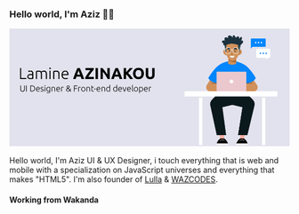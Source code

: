 ### Hello world, I'm Aziz 👋🏾

<img src="cover.jpg" alt="banner that says Lamine AZINAKOU - UI Designer & Frontend Developer">


Hello world, I'm Aziz UI & UX Designer, i touch everything that is web and mobile with a specialization on JavaScript universes and everything that makes "HTML5". I'm also founder of <a href="https://welulla.com">Lulla</a> & <a href="https://wazcodes.com">WAZCODES</a>.


#### Working from Wakanda
